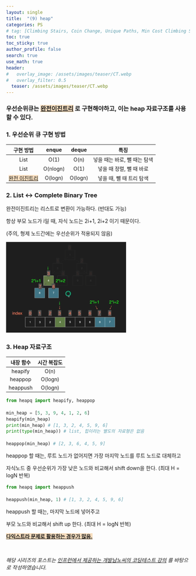 ```yaml
---
layout: single  
title:  "(9) heap"
categories: PS
# tag: [Climbing Stairs, Coin Change, Unique Paths, Min Cost Climbing Stairs]
toc: true
toc_sticky: true
author_profile: false
search: true
use_math: true
header:
#   overlay_image: /assets/images/teaser/CT.webp
#   overlay_filter: 0.5
  teaser: /assets/images/teaser/CT.webp
---
```


### 우선순위큐는 <u><span style='background-color:#F7DDBE'>완전이진트리</span></u> 로 구현해야하고, 이는 heap 자료구조를 사용할 수 있다.

### 1. 우선순위 큐 구현 방법 

| 구현 방법 | enque | deque | 특징 |
|:--------:|:-----:|:-----:|:--------:|
| List | O(1) | O(n) | 넣을 때는 바로, 뺄 때는 탐색 |
| List | O(nlogn) | O(1) | 넣을 때 정렬, 뺄 때 바로 |
| <u><span style='background-color:#F7DDBE'>완전 이진트리</span></u> | O(logn) | O(logn) | 넣을 때, 뺄 때 트리 탐색 |

### 2. List ↔ Complete Binary Tree

완전이진트리는 리스트로 변환이 가능하다. (반대도 가능)

항상 부모 노드가 i일 때, 자식 노드는 2i+1, 2i+2 이기 때문이다.

(주의, 형제 노드간에는 우선순위가 적용되지 않음)

<img src="/assets/images/2023-04-12-heap/toList.png" alt="리스트로 변환" style="zoom:40%;" /> <br/>


### 3. Heap 자료구조

| 내장 함수 | 시간 복잡도 | 
|:--------:|:-----:|
| heapify | O(n) | 
| heappop | O(logn) | 
| heappush | O(logn) | 


```python
from heapq import heapify, heappop

min_heap = [5, 3, 9, 4, 1, 2, 6]
heapify(min_heap) 
print(min_heap) # [1, 3, 2, 4, 5, 9, 6]
print(type(min_heap)) # list, 힙이라는 별도의 자료형은 없음

heappop(min_heap) # [2, 3, 6, 4, 5, 9]
```

heappop 할 때는, 루트 노드가 없어지면 가장 마지막 노드를 루트 노드로 대체하고

자식노드 중 우선순위가 가장 낮은 노드와 비교해서 shift down을 한다. (최대 H = logN 반복)


```python
from heapq import heappush

heappush(min_heap, 1) # [1, 3, 2, 4, 5, 9, 6]
```

heappush 할 때는, 마지막 노드에 넣어주고

부모 노드와 비교해서 shift up 한다. (최대 H = logN 반복)


**<u><span style='background-color:#F7DDBE'>다익스트라 문제로 활용하는 경우가 많음.</span></u>**

<br/>

*해당 시리즈의 포스트는 [인프런에서 제공하는 개발남노씨의 코딩테스트 강의](https://www.inflearn.com/course/%EC%BD%94%EB%94%A9%ED%85%8C%EC%8A%A4%ED%8A%B8-%EC%9E%85%EB%AC%B8-%ED%8C%8C%EC%9D%B4%EC%8D%AC) 를 바탕으로 작성하였습니다.*